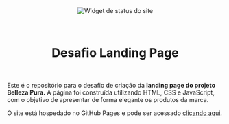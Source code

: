<div align="center">
    <img src="https://img.shields.io/website?url=https%3A%2F%2Fofelipelucca.github.io%2FBelleza-Pura-Site%2F" alt="Widget de status do site" />
</div>

<hl>
<br><br>

<div align="center">
    <h1>Desafio Landing Page</h1>
</div>

<br>

<div>
<p>Este é o repositório para o desafio de criação da <strong>landing page do projeto Belleza Pura.</strong> A página foi construída utilizando HTML, CSS e JavaScript, com o objetivo de apresentar de forma elegante os produtos da marca.</p>
</div>

O site está hospedado no GitHub Pages e pode ser acessado <a href="https://ofelipelucca.github.io/Belleza-Pura-Site/">clicando aqui</a>.
